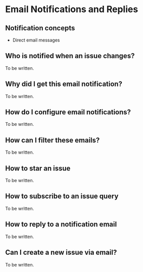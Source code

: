 # Email Notifications and Replies

## Notification concepts

*  Direct email messages


## Who is notified when an issue changes?

To be written.


## Why did I get this email notification?

To be written.


## How do I configure email notifications?

To be written.


## How can I filter these emails?

To be written.


## How to star an issue

To be written.


## How to subscribe to an issue query

To be written.


## How to reply to a notification email

To be written.


## Can I create a new issue via email?

To be written.
